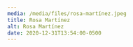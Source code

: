 ```yaml
---
media: /media/files/rosa-martínez.jpeg
title: Rosa Martínez
alt: Rosa Martínez
date: 2020-12-31T13:54:00-0500
---
```

